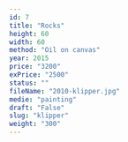 ```yaml
---
id: 7
title: "Rocks"
height: 60
width: 60
method: "Oil on canvas"
year: 2015
price: "3200"
exPrice: "2500"
status: ""
fileName: "2010-klipper.jpg"
medie: "painting"
draft: "False"
slug: "klipper"
weight: "300"
---
```

